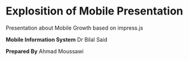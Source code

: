 Explosition of Mobile Presentation
============

Presentation about Mobile Growth based on impress.js

**Mobile Information System**
Dr Bilal Said


**Prepared By**
Ahmad Moussawi